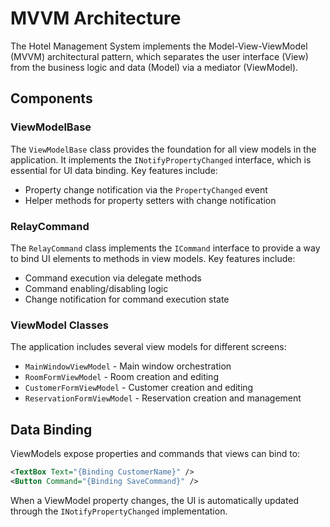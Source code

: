 # MVVM Architecture

The Hotel Management System implements the Model-View-ViewModel (MVVM) architectural pattern, which separates the user interface (View) from the business logic and data (Model) via a mediator (ViewModel).

## Components

### ViewModelBase

The `ViewModelBase` class provides the foundation for all view models in the application. It implements the `INotifyPropertyChanged` interface, which is essential for UI data binding. Key features include:

- Property change notification via the `PropertyChanged` event
- Helper methods for property setters with change notification

### RelayCommand

The `RelayCommand` class implements the `ICommand` interface to provide a way to bind UI elements to methods in view models. Key features include:

- Command execution via delegate methods
- Command enabling/disabling logic
- Change notification for command execution state

### ViewModel Classes

The application includes several view models for different screens:

- `MainWindowViewModel` - Main window orchestration
- `RoomFormViewModel` - Room creation and editing
- `CustomerFormViewModel` - Customer creation and editing
- `ReservationFormViewModel` - Reservation creation and management

## Data Binding

ViewModels expose properties and commands that views can bind to:

```xml
<TextBox Text="{Binding CustomerName}" />
<Button Command="{Binding SaveCommand}" />
```

When a ViewModel property changes, the UI is automatically updated through the `INotifyPropertyChanged` implementation.